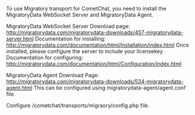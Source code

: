 To use Migratory transport for CometChat, you need to install the MigratoryData WebSocket Server and MigratoryData Agent.

MigratoryData WebSocket Server
	Download page: http://migratorydata.com/migratorydata-downloads/457-migratorydata-server.html
	Documentation for installing: http://migratorydata.com/documentation/html/Installation/index.html
	Once installed, please configure the server to include your licensekey
		Documentation for configuring: http://migratorydata.com/documentation/html/Configuration/index.html
	
MigratoryData Agent
	Download Page: http://migratorydata.com/migratorydata-downloads/534-migratorydata-agent.html
	This can be configured using migratorydata-agent/agent.conf file.

Configure /cometchat/transports/migraory/config.php file.